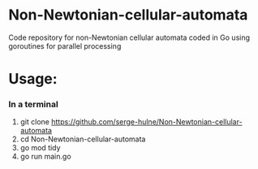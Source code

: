 # Non-Newtonian-cellular-automata
Code repository for non-Newtonian cellular automata coded in Go using goroutines for parallel processing 

# Usage:
### In a terminal
1. git clone https://github.com/serge-hulne/Non-Newtonian-cellular-automata
2. cd Non-Newtonian-cellular-automata
3. go mod tidy
4. go run main.go
